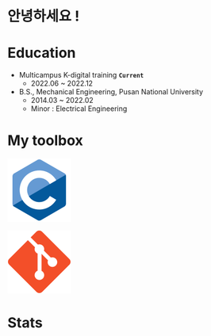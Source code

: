 # 안녕하세요 !





# Education

- Multicampus K-digital training  **`Current`**
  - 2022.06 ~ 2022.12
- B.S., Mechanical Engineering, Pusan National University
  - 2014.03 ~ 2022.02
  - Minor : Electrical Engineering



# My toolbox

![devicon_c](https://raw.githubusercontent.com/izumin5210/emojipack-for-devicon/master/png/c.png)

![devicon_git](https://raw.githubusercontent.com/izumin5210/emojipack-for-devicon/master/png/git.png)

# Stats

